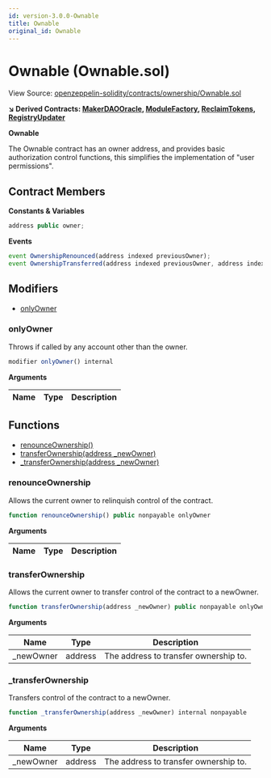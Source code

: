 ```yaml
---
id: version-3.0.0-Ownable
title: Ownable
original_id: Ownable
---
```


# Ownable (Ownable.sol)

View Source: [openzeppelin-solidity/contracts/ownership/Ownable.sol](../../openzeppelin-solidity/contracts/ownership/Ownable.sol)

**↘ Derived Contracts: [MakerDAOOracle](MakerDAOOracle.md), [ModuleFactory](ModuleFactory.md), [ReclaimTokens](ReclaimTokens.md), [RegistryUpdater](RegistryUpdater.md)**

**Ownable**

The Ownable contract has an owner address, and provides basic authorization control
functions, this simplifies the implementation of "user permissions".

## Contract Members
**Constants & Variables**

```js
address public owner;

```

**Events**

```js
event OwnershipRenounced(address indexed previousOwner);
event OwnershipTransferred(address indexed previousOwner, address indexed newOwner);
```

## Modifiers

- [onlyOwner](#onlyowner)

### onlyOwner

Throws if called by any account other than the owner.

```js
modifier onlyOwner() internal
```

**Arguments**

| Name        | Type           | Description  |
| ------------- |------------- | -----|

## Functions

- [renounceOwnership()](#renounceownership)
- [transferOwnership(address _newOwner)](#transferownership)
- [_transferOwnership(address _newOwner)](#_transferownership)

### renounceOwnership

Allows the current owner to relinquish control of the contract.

```js
function renounceOwnership() public nonpayable onlyOwner 
```

**Arguments**

| Name        | Type           | Description  |
| ------------- |------------- | -----|

### transferOwnership

Allows the current owner to transfer control of the contract to a newOwner.

```js
function transferOwnership(address _newOwner) public nonpayable onlyOwner 
```

**Arguments**

| Name        | Type           | Description  |
| ------------- |------------- | -----|
| _newOwner | address | The address to transfer ownership to. | 

### _transferOwnership

Transfers control of the contract to a newOwner.

```js
function _transferOwnership(address _newOwner) internal nonpayable
```

**Arguments**

| Name        | Type           | Description  |
| ------------- |------------- | -----|
| _newOwner | address | The address to transfer ownership to. | 


